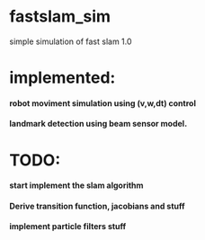 # fastslam_sim
simple simulation of fast slam 1.0 

# implemented:
#### robot moviment simulation using (v,w,dt) control
#### landmark detection using beam sensor model. 

# TODO:
#### start implement the slam algorithm
#### Derive transition function, jacobians and stuff
#### implement particle filters stuff



